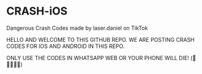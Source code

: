 # CRASH-iOS
Dangerous Crash Codes made by laser.daniel on TikTok

HELLO AND WELCOME TO THIS GITHUB REPO.
WE ARE POSTING CRASH CODES FOR IOS AND ANDROID IN THIS REPO.

ONLY USE THE CODES IN WHATSAPP WEB OR YOUR PHONE WILL DIE! (📴📴📴📴📴)
